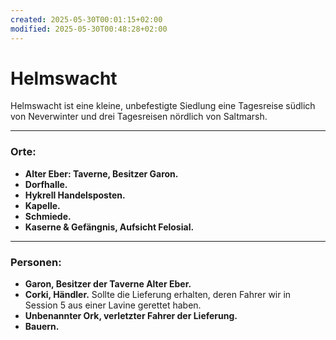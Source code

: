 ```yaml
---
created: 2025-05-30T00:01:15+02:00
modified: 2025-05-30T00:48:28+02:00
---
```


# Helmswacht

Helmswacht ist eine kleine, unbefestigte Siedlung eine Tagesreise südlich von Neverwinter und drei Tagesreisen nördlich von Saltmarsh.

* * *

### Orte:
- **Alter Eber: Taverne, Besitzer Garon.** 
- **Dorfhalle.** 
- **Hykrell Handelsposten.** 
- **Kapelle.** 
- **Schmiede.** 
- **Kaserne & Gefängnis, Aufsicht Felosial.** 

* * *

### Personen:
- **Garon, Besitzer der Taverne Alter Eber.**
- **Corki, Händler.** Sollte die Lieferung erhalten, deren Fahrer wir in Session 5 aus einer Lavine gerettet haben.
- **Unbenannter Ork, verletzter Fahrer der Lieferung.** 
- **Bauern.** 

